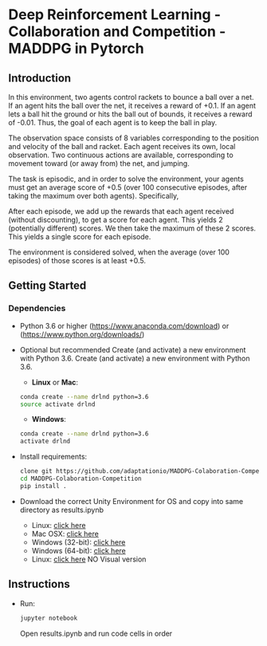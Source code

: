 # Deep Reinforcement Learning - Collaboration and Competition - MADDPG in Pytorch
## Introduction
In this environment, two agents control rackets to bounce a ball over a net. If an agent hits the ball over the net, it receives a reward of +0.1. If an agent lets a ball hit the ground or hits the ball out of bounds, it receives a reward of -0.01. Thus, the goal of each agent is to keep the ball in play.

The observation space consists of 8 variables corresponding to the position and velocity of the ball and racket. Each agent receives its own, local observation. Two continuous actions are available, corresponding to movement toward (or away from) the net, and jumping.

The task is episodic, and in order to solve the environment, your agents must get an average score of +0.5 (over 100 consecutive episodes, after taking the maximum over both agents). Specifically,

After each episode, we add up the rewards that each agent received (without discounting), to get a score for each agent. This yields 2 (potentially different) scores. We then take the maximum of these 2 scores.
This yields a single score for each episode.

The environment is considered solved, when the average (over 100 episodes) of those scores is at least +0.5.

## Getting Started

### Dependencies
- Python 3.6 or higher (https://www.anaconda.com/download) or (https://www.python.org/downloads/) 
- Optional but recommended Create (and activate) a new environment with Python 3.6.
    Create (and activate) a new environment with Python 3.6.
    - __Linux__ or __Mac__: 
	```bash
	conda create --name drlnd python=3.6
	source activate drlnd
	```
	- __Windows__: 
	```bash
	conda create --name drlnd python=3.6 
	activate drlnd
	```
- Install requirements:
    ```bash
    clone git https://github.com/adaptationio/MADDPG-Colaboration-Competition.git
    cd MADDPG-Colaboration-Competition
	pip install .
	```

- Download the correct Unity Environment for OS and copy into same directory as results.ipynb
    - Linux: [click here](https://s3-us-west-1.amazonaws.com/udacity-drlnd/P3/Tennis/Tennis_Linux.zip)
    - Mac OSX: [click here](https://s3-us-west-1.amazonaws.com/udacity-drlnd/P3/Tennis/Tennis.app.zip)
    - Windows (32-bit): [click here](https://s3-us-west-1.amazonaws.com/udacity-drlnd/P3/Tennis/Tennis_Windows_x86.zip)
    - Windows (64-bit): [click here](https://s3-us-west-1.amazonaws.com/udacity-drlnd/P3/Tennis/Tennis_Windows_x86_64.zip)
    - Linux: [click here](https://s3-us-west-1.amazonaws.com/udacity-drlnd/P3/Tennis/Tennis_Linux_NoVis.zip) NO Visual version


## Instructions

- Run:
    ```bash
	jupyter notebook
	```
    Open results.ipynb and run code cells in order





